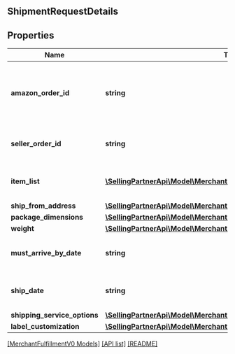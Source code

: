 ## ShipmentRequestDetails

## Properties

Name | Type | Description | Notes
------------ | ------------- | ------------- | -------------
**amazon_order_id** | **string** | An Amazon-defined order identifier, in 3-7-7 format. |
**seller_order_id** | **string** | A seller-defined order identifier. | [optional]
**item_list** | [**\SellingPartnerApi\Model\MerchantFulfillmentV0\FBMItem[]**](FBMItem.md) | The list of items to be included in a shipment. |
**ship_from_address** | [**\SellingPartnerApi\Model\MerchantFulfillmentV0\Address**](Address.md) |  |
**package_dimensions** | [**\SellingPartnerApi\Model\MerchantFulfillmentV0\PackageDimensions**](PackageDimensions.md) |  |
**weight** | [**\SellingPartnerApi\Model\MerchantFulfillmentV0\Weight**](Weight.md) |  |
**must_arrive_by_date** | **string** | A timestamp in ISO 8601 format. | [optional]
**ship_date** | **string** | A timestamp in ISO 8601 format. | [optional]
**shipping_service_options** | [**\SellingPartnerApi\Model\MerchantFulfillmentV0\ShippingServiceOptions**](ShippingServiceOptions.md) |  |
**label_customization** | [**\SellingPartnerApi\Model\MerchantFulfillmentV0\LabelCustomization**](LabelCustomization.md) |  | [optional]

[[MerchantFulfillmentV0 Models]](../) [[API list]](../../Api) [[README]](../../../README.md)

